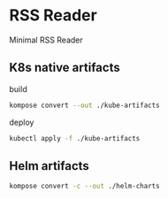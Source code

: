 # RSS Reader

Minimal RSS Reader

## K8s native artifacts

build

```bash
kompose convert --out ./kube-artifacts
```

deploy

```bash
kubectl apply -f ./kube-artifacts
```

## Helm artifacts

```bash
kompose convert -c --out ./helm-charts
```